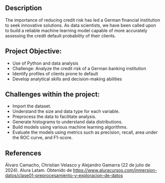 ## Description
The importance of reducing credit risk has led a German financial institution to seek innovative solutions. As data scientists, we have been called upon to build a reliable machine learning model capable of more accurately assessing the credit default probability of their clients.

## Project Objective:
* Use of Python and data analysis
* Challenge: Analyze the credit risk of a German banking institution
* Identify profiles of clients prone to default
* Develop analytical skills and decision-making abilities

## Challenges within the project:
* Import the dataset.
*  Understand the size and data type for each variable.
*  Preprocess the data to facilitate analysis.
*  Generate histograms to understand data distributions.
*  Build models using various machine learning algorithms.
*  Evaluate the models using metrics such as precision, recall, area under the ROC curve, and F1-score.

## References
Álvaro Camacho, Christian Velasco y Alejandro Gamarra (22 de julio de 2024). Alura Latam. 
Obtenido de https://www.aluracursos.com/inmersion-datos/clase01-preprocesamiento-y-exploracion-de-datos


